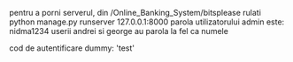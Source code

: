 pentru a porni serverul, din /Online_Banking_System/bitsplease rulati python manage.py runserver 127.0.0.1:8000
parola utilizatorului admin este: nidma1234
userii andrei si george au parola la fel ca numele

cod de autentificare dummy: 'test'